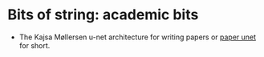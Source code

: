 # Bits of string: academic bits

* The Kajsa Møllersen u-net architecture for writing papers or [paper unet](img/paper_unet.jpg) for short.

